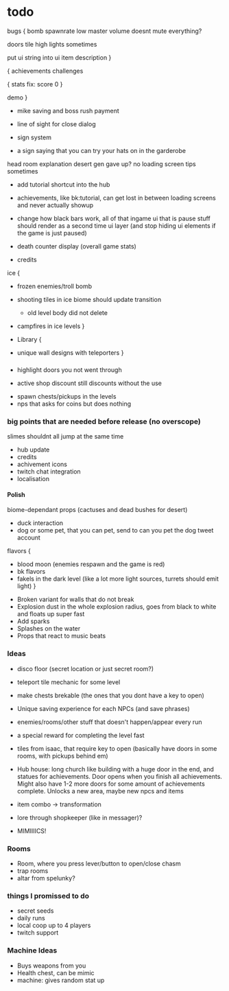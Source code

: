 # todo

bugs {
 bomb spawnrate low
 master volume doesnt mute everything?
 
 doors tile high lights sometimes
 
 put ui string into ui item description
}

{
 achievements
 challenges
 
 {
  stats fix: 
   score 0
 }
 
 demo
}

* mike saving and boss rush payment
* line of sight for close dialog

* sign system
* a sign saying that you can try your hats on in the garderobe

head room explanation
desert gen gave up? no loading screen tips sometimes

* add tutorial shortcut into the hub

* achievements, like bk:tutorial, can get lost in between loading screens and never actually showup

* change how black bars work, all of that ingame ui that is pause stuff should render as a second time ui layer (and stop hiding ui elements if the game is just paused)
* death counter display (overall game stats)

* credits

ice {
 * frozen enemies/troll bomb
 * shooting tiles in ice biome should update transition
   + old level body did not delete

 * campfires in ice levels
}

* Library {
 * unique wall designs with teleporters
}

###

* highlight doors you not went through

+ active shop discount still discounts without the use
* spawn chests/pickups in the levels
* nps that asks for coins but does nothing

### big points that are needed before release (no overscope)

slimes shouldnt all jump at the same time
* hub update
* credits
* achivement icons
* twitch chat integration
* localisation

#### Polish

biome-dependant props (cactuses and dead bushes for desert)
* duck interaction
* dog or some pet, that you can pet, send to can you pet the dog tweet account

flavors {
 + blood moon (enemies respawn and the game is red)
 + bk flavors
 + fakels in the dark level (like a lot more light sources, turrets should emit light)
}

* Broken variant for walls that do not break
* Explosion dust in the whole explosion radius, goes from black to white and floats up super fast
* Add sparks
* Splashes on the water
* Props that react to music beats

### Ideas

* disco floor (secret location or just secret room?)

* teleport tile mechanic for some level
* make chests brekable (the ones that you dont have a key to open)
* Unique saving experience for each NPCs (and save phrases)
* enemies/rooms/other stuff that doesn't happen/appear every run

* a special reward for completing the level fast

* tiles from isaac, that require key to open (basically have doors in some rooms, with pickups behind em)
* Hub house: long church like building with a huge door in the end, and statues for achievements. Door opens when you finish all achievements. Might also have 1-2 more doors for some amount of achievements complete. Unlocks a new area, maybe new npcs and items
* item combo -> transformation
* lore through shopkeeper (like in messager)?
* MIMIIIICS!

### Rooms

* Room, where you press lever/button to open/close chasm
* trap rooms
* altar from spelunky?

### things I promissed to do

* secret seeds
* daily runs
* local coop up to 4 players
* twitch support

### Machine Ideas

* Buys weapons from you
* Health chest, can be mimic 
* machine: gives random stat up
